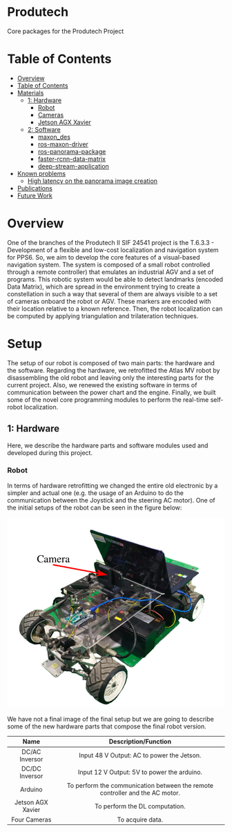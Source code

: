 # Produtech
Core packages for the Produtech Project

# Table of Contents
- [Overview](#overview)
- [Table of Contents](#table-of-contents)
- [Materials](#setup)
  * [1: Hardware](#hardware) 
    * [Robot](#robot)
    * [Cameras](#cameras)
    * [Jetson AGX Xavier](#computer)
  * [2: Software](#software)
    * [maxon_des](#maxon-des)
    * [ros-maxon-driver](#ros-maxon-driver)
    * [ros-panorama-package](#ros-panorama)
    * [faster-rcnn-data-matrix](#data-matrix-detection)
    * [deep-stream-application](#deepstream-app)
- [Known problems](#known-problems)
  * [High latency on the panorama image creation](#panorama-problem)
- [Publications](#publications)
- [Future Work](#future-work)

# Overview

One of the branches of the Produtech II SIF 24541 project is the T.6.3.3 - Development of a flexible and low-cost localization and navigation system for PPS6. So, we aim to develop the core features of a visual-based navigation system. 
The system is composed of a small robot controlled through a remote controller) that emulates an industrial AGV and a set of programs. This robotic system would be able to detect landmarks (encoded Data Matrix), which are spread in the environment trying to create a constellation in such a way that several of them are always visible to a set of cameras onboard the robot or AGV. These markers are encoded with their location relative to a known reference. Then, the robot localization can be computed by applying triangulation and trilateration techniques. 


# Setup 

The setup of our robot is composed of two main parts: the hardware and the software. Regarding the hardware, we retrofitted the Atlas MV robot by disassembling the old robot and leaving only the interesting parts for the current project. Also, we renewed the existing software in terms of communication between the power chart and the engine. Finally, we built some of the novel core programming modules to perform the real-time self-robot localization.  

## 1: Hardware

Here, we describe the hardware parts and software modules used and developed during this project.

### Robot

In terms of hardware retrofitting we changed the entire old electronic by a simpler and actual one (e.g. the usage of an Arduino to do the communication between the Joystick and the steering AC motor). One of the initial setups of the robot can be seen in the figure below:

![docs/1_power_on.jpg](docs/robot.png?raw=true "The robot used to emulate an industrial AGV")

We have not a final image of the final setup but we are going to describe some of the new hardware parts that compose the final robot version. 


Name  | Description/Function
:---: | :---:
DC/AC Inversor | Input 48 V Output: AC to power the Jetson.
DC/DC Inversor | Input 12 V Output: 5V to power the arduino.
Arduino |  To perform the communication between the remote controller and the AC motor.
Jetson AGX Xavier  | To perform the DL computation.
Four Cameras | To acquire data.
